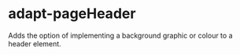 # adapt-pageHeader
Adds the option of implementing a background graphic or colour to a header element.
